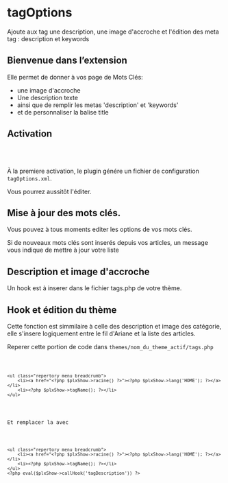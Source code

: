 # tagOptions
Ajoute aux tag une description, une image d'accroche et l'édition des meta tag : description et keywords


<div role="tabpanel" id="tab1" class="tabpanel">
					<h2>Bienvenue dans l’extension</h2>
					<p>Elle permet de donner à vos page de Mots Clés:</p>
					<ul>
						<li> une image d'accroche</li>
						<li> Une description texte</li>
						<li> ainsi que de remplir les metas 'description' et 'keywords'</li>
					<li> et de personnaliser la balise title</li></ul>
				</div>	
				<div role="tabpanel" id="tab2" class="tabpanel hidden title">
					<h2>Activation</h2>
					<p><br><br></p>
					<p>&Agrave; la premiere activation, le plugin génére un fichier de configuration <code>tagOptions.xml</code>.</p>
					<p>Vous pourrez aussitôt l'éditer.</p>
				</div>		
				<div role="tabpanel" id="tabUpdate" class="tabpanel hidden">
					<h2>Mise à jour des mots clés.</h2>
					<p>Vous pouvez à tous moments editer les options de vos mots clés.</p>
					<p>Si de nouveaux mots clés sont inserés depuis vos articles, un message vous indique de mettre à jour votre liste</p>
				</div>			
				<div role="tabpanel" id="tabTemplate" class="tabpanel title hidden">
					<h2>Description et image d'accroche</h2>
					<p>Un hook est à inserer dans le fichier tags.php de votre thème.</p>
				</div>				
				<div role="tabpanel" id="tabHooked" class="tabpanel hidden">
					<h2>Hook et édition du thème</h2>
					<p>Cette fonction est simmilaire à celle des description et image des catégorie, elle s'insere logiquement entre le fil d'Ariane et la liste des articles.
					</p>
					<p>Reperer cette portion de code dans <code>themes/nom_du_theme_actif/tags.php</p>
					<pre><code>&lt;ul class="repertory menu breadcrumb">
    &lt;li>&lt;a href="&lt;?php $plxShow->racine() ?>">&lt;?php $plxShow->lang('HOME'); ?>&lt;/a>&lt;/li>
    &lt;li>&lt;?php $plxShow->tagName(); ?>&lt;/li>
&lt;/ul></code></pre>
					<p>Et remplacer la avec </p>
					<pre><code>&lt;ul class="repertory menu breadcrumb">
    &lt;li>&lt;a href="&lt;?php $plxShow->racine() ?>">&lt;?php $plxShow->lang('HOME'); ?>&lt;/a>&lt;/li>
    &lt;li>&lt;?php $plxShow->tagName(); ?>&lt;/li>
&lt;/ul>
&lt;?php eval($plxShow->callHook('tagDescription')) ?></code></pre>
				</div>		

